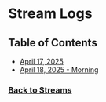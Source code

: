 # Stream Logs

## Table of Contents

 - [April 17, 2025](%WEBPATH%/projects/streams/logs/2025-04-17)
  - [April 18, 2025 - Morning](%WEBPATH%/projects/streams/logs/2025-04-18-am)


### [Back to Streams](%WEBPATH%/projects/streams/)